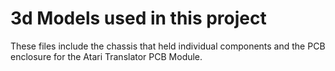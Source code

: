 # 3d Models used in this project
These files include the chassis that held individual components and the PCB enclosure for the Atari Translator PCB Module.
